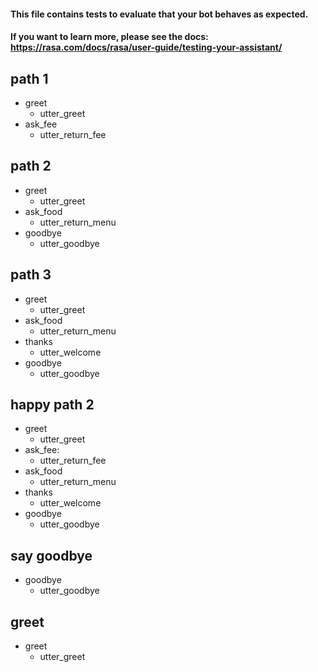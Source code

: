 #### This file contains tests to evaluate that your bot behaves as expected.
#### If you want to learn more, please see the docs: https://rasa.com/docs/rasa/user-guide/testing-your-assistant/

## path 1
* greet
  - utter_greet
* ask_fee
  - utter_return_fee

## path 2
* greet
  - utter_greet
* ask_food
  - utter_return_menu
* goodbye
  - utter_goodbye

## path 3
* greet
  - utter_greet
* ask_food
  - utter_return_menu
* thanks
  - utter_welcome
* goodbye
  - utter_goodbye

## happy path 2
* greet
  - utter_greet
* ask_fee:
  - utter_return_fee
* ask_food
  - utter_return_menu
* thanks
  - utter_welcome
* goodbye
  - utter_goodbye

## say goodbye
* goodbye
  - utter_goodbye

## greet
* greet
  - utter_greet

